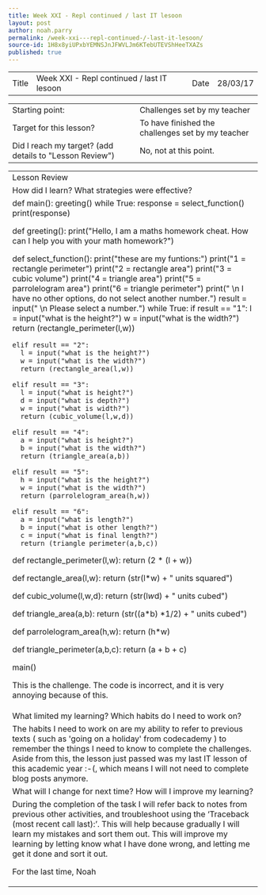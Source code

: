 ```yaml
---
title: Week XXI - Repl continued / last IT lesoon
layout: post
author: noah.parry
permalink: /week-xxi---repl-continued-/-last-it-lesoon/
source-id: 1H8x8yiUPxbYEMNSJnJFWVLJm6KTebUTEVShHeeTXAZs
published: true
---
```

<table>
  <tr>
    <td>Title</td>
    <td>Week XXI - Repl continued / last IT lesoon</td>
    <td>Date</td>
    <td>28/03/17</td>
  </tr>
</table>


<table>
  <tr>
    <td>Starting point:</td>
    <td>Challenges set by my teacher</td>
  </tr>
  <tr>
    <td>Target for this lesson?</td>
    <td>To have finished the challenges set by my teacher</td>
  </tr>
  <tr>
    <td>Did I reach my target? 
(add details to "Lesson Review")</td>
    <td> No, not at this point.</td>
  </tr>
</table>


<table>
  <tr>
    <td>Lesson Review</td>
  </tr>
  <tr>
    <td>How did I learn? What strategies were effective? </td>
  </tr>
  <tr>
    <td>def main():
  greeting()
  while True:
    response = select_function()
    print(response)
    
def greeting():
  print("Hello, I am a maths homework cheat. How can I help you with your math homework?")
  
def select_function():
  print("these are my funtions:")
  print("1 = rectangle perimeter")
  print("2 = rectangle area")
  print("3 = cubic volume")
  print("4 = triangle area")
  print("5 = parrolelogram area")
  print("6 = triangle perimeter")
  print(" \n I have no other options, do not select another number.")
  result = input(" \n Please select a number.")
  while True:
    if result == "1":
      l = input("what is the height?")
      w = input("what is the width?") 
      return (rectangle_perimeter(l,w))
    
    elif result == "2":
      l = input("what is the height?")
      w = input("what is the width?") 
      return (rectangle_area(l,w))
    
    elif result == "3":
      l = input("what is height?")
      d = input("what is depth?")
      w = input("what is width?")
      return (cubic_volume(l,w,d))
    
    elif result == "4":
      a = input("what is height?")
      b = input("what is the width?")
      return (triangle_area(a,b))
    
    elif result == "5":
      h = input("what is the height?")
      w = input("what is the width?")
      return (parrolelogram_area(h,w))
    
    elif result == "6":
      a = input("what is length?")
      b = input("what is other length?")
      c = input("what is final length?")
      return (triangle_perimeter(a,b,c))
    
    

def rectangle_perimeter(l,w):
  return (2 * (l + w))
  
def rectangle_area(l,w):
  return (str(l*w) + " units squared")
  
def cubic_volume(l,w,d):
  return (str(l*w*d) + " units cubed")
  
def triangle_area(a,b):
  return (str((a*b) *1/2) + " units cubed")
  
def parrolelogram_area(h,w):
  return (h*w) 
  
def triangle_perimeter(a,b,c):
  return (a + b + c) 
  


main()



This is the challenge. The code is incorrect, and it is very annoying because of this.</td>
  </tr>
  <tr>
    <td>What limited my learning? Which habits do I need to work on? </td>
  </tr>
  <tr>
    <td>The habits I need to work on are my ability to refer to previous texts ( such as 'going on a holiday' from codecademy ) to remember the things I need to know to complete the challenges. Aside from this, the lesson just passed was my last IT lesson of this academic year :-(, which means I will not need to complete blog posts anymore. </td>
  </tr>
  <tr>
    <td>What will I change for next time? How will I improve my learning?</td>
  </tr>
  <tr>
    <td>During the completion of the task I will refer back to notes from previous other activities, and troubleshoot using the ‘Traceback (most recent call last):’. This will help because gradually I will learn my mistakes and sort them out. This will improve my learning by letting know what I have done wrong, and letting me get it done and sort it out.

For the last time, 
                              Noah</td>
  </tr>
</table>


